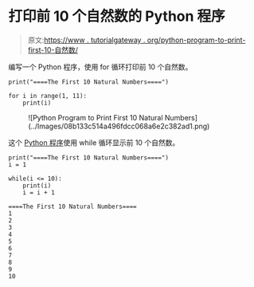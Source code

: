 # 打印前 10 个自然数的 Python 程序

> 原文:[https://www . tutorialgateway . org/python-program-to-print-first-10-自然数/](https://www.tutorialgateway.org/python-program-to-print-first-10-natural-numbers/)

编写一个 Python 程序，使用 for 循环打印前 10 个自然数。

```
print("====The First 10 Natural Numbers====")

for i in range(1, 11):
    print(i)
```

<figure class="wp-block-image size-large">![Python Program to Print First 10 Natural Numbers](../Images/08b133c514a496fdcc068a6e2c382ad1.png)</figure>

这个 [Python 程序](https://www.tutorialgateway.org/python-programming-examples/)使用 while 循环显示前 10 个自然数。

```
print("====The First 10 Natural Numbers====")
i = 1

while(i <= 10):
    print(i)
    i = i + 1
```

```
====The First 10 Natural Numbers====
1
2
3
4
5
6
7
8
9
10
```